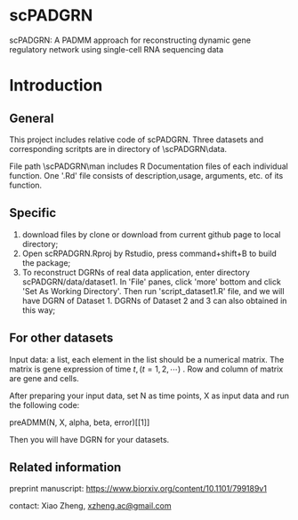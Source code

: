 # scPADGRN
scPADGRN: A PADMM approach for reconstructing dynamic gene regulatory network using single-cell RNA sequencing data

# Introduction

## General 

This project includes relative code of  scPADGRN. Three datasets and corresponding scritpts are in directory of \scPADGRN\data. 

File path \scPADGRN\man includes R Documentation files of each individual function. One '.Rd' file consists of description,usage, arguments, etc. of its function. 

## Specific

1. download files by clone or download from current github page to local directory;
2. Open scRPADGRN.Rproj by Rstudio, press command+shift+B to build the package;
3. To reconstruct DGRNs of real data application, enter directory scPADGRN/data/dataset1. In 'File' panes, click 'more' bottom and click 'Set As Working Directory'. Then run 'script_dataset1.R' file, and we will have DGRN of Dataset 1. DGRNs of Dataset 2 and 3 can also obtained in this way;

## For other datasets

Input data: a list, each element in the list should be a numerical matrix. The matrix is gene expression of time $t,(t=1,2,\cdots)$ . Row and column of matrix are gene and cells. 

After preparing your input data, set N as time points, X as input data and run the following code:

<p>preADMM(N, X, alpha, beta, error)[[1]]</p>

Then you will have DGRN for your datasets.

## Related information
preprint manuscript: https://www.biorxiv.org/content/10.1101/799189v1

contact: Xiao Zheng, xzheng.ac@gmail.com


